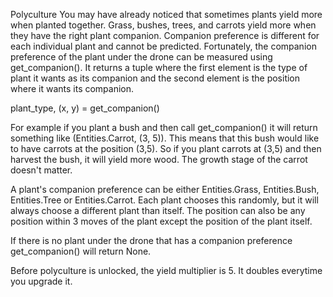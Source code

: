 Polyculture</size>
</line-height>
You may have already noticed that sometimes plants yield more when planted together.
Grass, bushes, trees, and carrots yield more when they have the right plant companion. Companion preference is different for each individual plant and cannot be predicted. Fortunately, the companion preference of the plant under the drone can be measured using get_companion(). It returns a tuple where the first element is the type of plant it wants as its companion and the second element is the position where it wants its companion.

plant_type, (x, y) = get_companion()

For example if you plant a bush and then call get_companion() it will return something like (Entities.Carrot, (3, 5)). This means that this bush would like to have carrots at the position (3,5). So if you plant carrots at (3,5) and then harvest the bush, it will yield more wood. The growth stage of the carrot doesn't matter.

A plant's companion preference can be either Entities.Grass, Entities.Bush, Entities.Tree or Entities.Carrot. Each plant chooses this randomly, but it will always choose a different plant than itself. The position can also be any position within 3 moves of the plant except the position of the plant itself.

If there is no plant under the drone that has a companion preference get_companion() will return None.

Before polyculture is unlocked, the yield multiplier is 5. It doubles everytime you upgrade it.